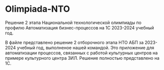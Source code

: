 # Olimpiada-NTO
Решение 2 этапа Национальной технологической олимпиады по профилю Автоматизация бизнес-процессов на 1С 2023-2024 учебный год.

В файле представлено решение 2 отборочного этапа НТО АБП за 2023-2024 учебный год, выполненое нашей командой. Это приложение для автоматизации процессов, связанных с работой культурных центров на примере культурного центра ЗИЛ. Решение полностью представлено на  1С.
